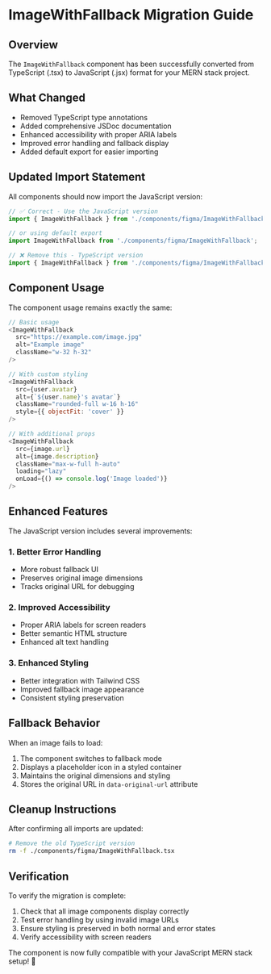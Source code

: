 # ImageWithFallback Migration Guide

## Overview
The `ImageWithFallback` component has been successfully converted from TypeScript (.tsx) to JavaScript (.jsx) format for your MERN stack project.

## What Changed
- Removed TypeScript type annotations
- Added comprehensive JSDoc documentation
- Enhanced accessibility with proper ARIA labels
- Improved error handling and fallback display
- Added default export for easier importing

## Updated Import Statement
All components should now import the JavaScript version:

```javascript
// ✅ Correct - Use the JavaScript version
import { ImageWithFallback } from './components/figma/ImageWithFallback';

// or using default export
import ImageWithFallback from './components/figma/ImageWithFallback';

// ❌ Remove this - TypeScript version
import { ImageWithFallback } from './components/figma/ImageWithFallback.tsx';
```

## Component Usage
The component usage remains exactly the same:

```javascript
// Basic usage
<ImageWithFallback 
  src="https://example.com/image.jpg" 
  alt="Example image" 
  className="w-32 h-32"
/>

// With custom styling
<ImageWithFallback 
  src={user.avatar} 
  alt={`${user.name}'s avatar`}
  className="rounded-full w-16 h-16"
  style={{ objectFit: 'cover' }}
/>

// With additional props
<ImageWithFallback 
  src={image.url}
  alt={image.description}
  className="max-w-full h-auto"
  loading="lazy"
  onLoad={() => console.log('Image loaded')}
/>
```

## Enhanced Features
The JavaScript version includes several improvements:

### 1. Better Error Handling
- More robust fallback UI
- Preserves original image dimensions
- Tracks original URL for debugging

### 2. Improved Accessibility
- Proper ARIA labels for screen readers
- Better semantic HTML structure
- Enhanced alt text handling

### 3. Enhanced Styling
- Better integration with Tailwind CSS
- Improved fallback image appearance
- Consistent styling preservation

## Fallback Behavior
When an image fails to load:
1. The component switches to fallback mode
2. Displays a placeholder icon in a styled container
3. Maintains the original dimensions and styling
4. Stores the original URL in `data-original-url` attribute

## Cleanup Instructions
After confirming all imports are updated:

```bash
# Remove the old TypeScript version
rm -f ./components/figma/ImageWithFallback.tsx
```

## Verification
To verify the migration is complete:

1. Check that all image components display correctly
2. Test error handling by using invalid image URLs
3. Ensure styling is preserved in both normal and error states
4. Verify accessibility with screen readers

The component is now fully compatible with your JavaScript MERN stack setup! 🎉